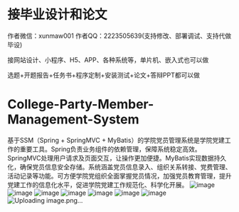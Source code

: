 # 接毕业设计和论文
作者微信：xunmaw001  作者QQ：2223505639(支持修改、部署调试、支持代做毕设)

接网站设计、小程序、H5、APP、各种系统等，单片机、嵌入式也可以做

选题+开题报告+任务书+程序定制+安装测试+论文+答辩PPT都可以做
# College-Party-Member-Management-System
基于SSM（Spring + SpringMVC + MyBatis）的学院党员管理系统是学院党建工作的重要工具。Spring负责业务组件的依赖管理，保障系统稳定高效。SpringMVC处理用户请求及页面交互，让操作更加便捷。MyBatis实现数据持久化，确保党员信息安全存储。系统涵盖党员信息录入、组织关系转接、党费管理、活动记录等功能。可方便学院党组织全面掌握党员情况，加强党员教育管理，提升党建工作的信息化水平，促进学院党建工作规范化、科学化开展。
![image](https://github.com/user-attachments/assets/d012167c-e2ae-4aa6-8bb9-df1cc9222a70)
![image](https://github.com/user-attachments/assets/9ca74144-61f7-4b75-bcfb-f2ab7ece5360)
![image](https://github.com/user-attachments/assets/765acf42-4d6f-4763-b8bc-2f2f21c242e7)
![image](https://github.com/user-attachments/assets/b88d8a35-09f0-41f5-acc9-e95d869ff8fd)
![image](https://github.com/user-attachments/assets/58db8633-6081-4766-a49d-376e4f11c189)
![image](https://github.com/user-attachments/assets/ec35cb83-3827-470f-adc2-2b7f375c8ded)
![image](https://github.com/user-attachments/assets/34beb41f-cc14-4017-92f2-2051b9c16b3c)
![Uploading image.png…]()
